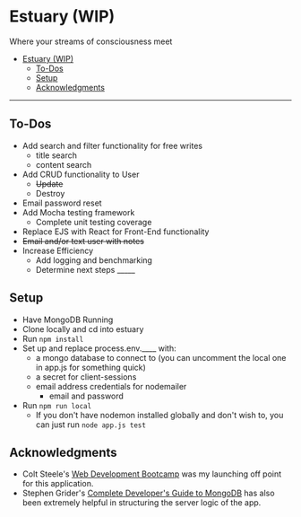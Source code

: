 # Estuary (WIP)
Where your streams of consciousness meet

- [Estuary (WIP)](#estuary-wip)
  - [To-Dos](#to-dos)
  - [Setup](#setup)
  - [Acknowledgments](#acknowledgments)

---
## To-Dos
* Add search and filter functionality for free writes
  * title search
  * content search
* Add CRUD functionality to User
  * ~~Update~~
  * Destroy
* Email password reset
* Add Mocha testing framework
  * Complete unit testing coverage
* Replace EJS with React for Front-End functionality
* ~~Email and/or text user with notes~~
* Increase Efficiency
  * Add logging and benchmarking
  * Determine next steps _____
  
## Setup

* Have MongoDB Running
* Clone locally and cd into estuary
* Run `npm install`
* Set up and replace process.env.____ with:
  * a mongo database to connect to (you can uncomment the local one in app.js for something quick)
  * a secret for client-sessions
  * email address credentials for nodemailer
    * email and password
* Run `npm run local`
  * If you don't have nodemon installed globally and don't wish to, you can just run `node app.js test`

## Acknowledgments 

* Colt Steele's [Web Development Bootcamp](https://www.udemy.com/the-web-developer-bootcamp/) was my launching off point for this application.
* Stephen Grider's [Complete Developer's Guide to MongoDB](https://www.udemy.com/the-complete-developers-guide-to-mongodb/) has also been extremely helpful in structuring the server logic of the app.
